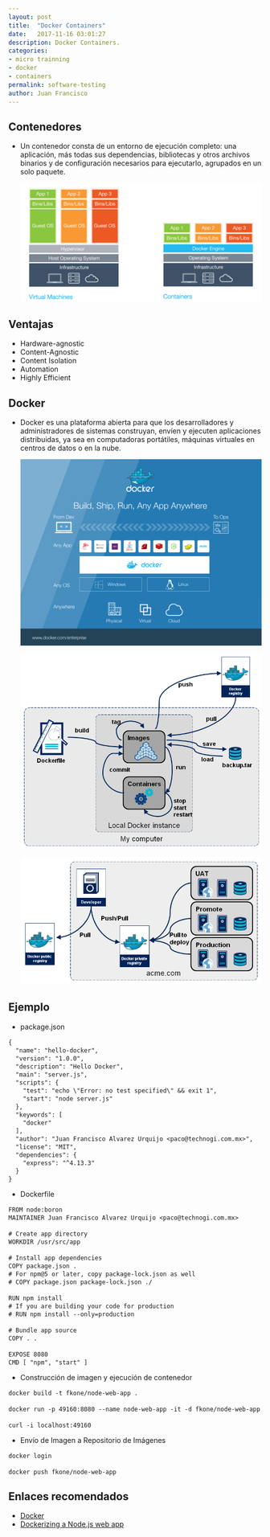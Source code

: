 ```yaml
---
layout: post
title:  "Docker Containers"
date:   2017-11-16 03:01:27
description: Docker Containers.
categories:
- micro trainning
- docker
- containers
permalink: software-testing
author: Juan Francisco
---
```

## Contenedores
- Un contenedor consta de un entorno de ejecución completo: una aplicación, más todas sus dependencias, bibliotecas y otros archivos binarios y de configuración necesarios para ejecutarlo, agrupados en un solo paquete.

  ![Containers vs VMs](../images/docker-virtual-machines-container.png?raw=true "Containers vs Vitual Machines")

## Ventajas
- Hardware-agnostic
- Content-Agnostic
- Content Isolation
- Automation
- Highly Efficient

## Docker
- Docker es una plataforma abierta para que los desarrolladores y administradores de sistemas construyan, envíen y ejecuten aplicaciones distribuidas, ya sea en computadoras portátiles, máquinas virtuales en centros de datos o en la nube.

  ![Docker Execution](../images/docker-from-dev-to-ops.png?raw=true "Docker Execution")

  ![Docker Lifecycle](../images/docker-stages.png?raw=true "Docker Lifecycle")

  ![Docker Lifecycle-Cont](../images/docker-pull-deploy.png?raw=true "Docker Lifecycle Cont")

## Ejemplo
- package.json
```
{
  "name": "hello-docker",
  "version": "1.0.0",
  "description": "Hello Docker",
  "main": "server.js",
  "scripts": {
    "test": "echo \"Error: no test specified\" && exit 1",
    "start": "node server.js"
  },
  "keywords": [
    "docker"
  ],
  "author": "Juan Francisco Alvarez Urquijo <paco@technogi.com.mx>",
  "license": "MIT",
  "dependencies": {
    "express": "^4.13.3"
  }
}  
```

- Dockerfile
```
FROM node:boron
MAINTAINER Juan Francisco Alvarez Urquijo <paco@technogi.com.mx>

# Create app directory
WORKDIR /usr/src/app

# Install app dependencies
COPY package.json .
# For npm@5 or later, copy package-lock.json as well
# COPY package.json package-lock.json ./

RUN npm install
# If you are building your code for production
# RUN npm install --only=production

# Bundle app source
COPY . .

EXPOSE 8080
CMD [ "npm", "start" ]
```

- Construcción de imagen y ejecución de contenedor
```
docker build -t fkone/node-web-app .

docker run -p 49160:8080 --name node-web-app -it -d fkone/node-web-app

curl -i localhost:49160
```

- Envío de Imagen a Repositorio de Imágenes
```
docker login

docker push fkone/node-web-app
```

## Enlaces recomendados
- [Docker](https://www.docker.com/)
- [Dockerizing a Node.js web app](https://nodejs.org/en/docs/guides/nodejs-docker-webapp/)
